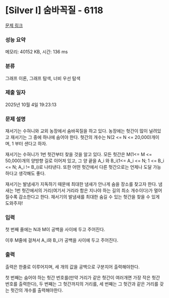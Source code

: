 # [Silver I] 숨바꼭질 - 6118 

[문제 링크](https://www.acmicpc.net/problem/6118) 

### 성능 요약

메모리: 40152 KB, 시간: 136 ms

### 분류

그래프 이론, 그래프 탐색, 너비 우선 탐색

### 제출 일자

2025년 10월 4일 19:23:13

### 문제 설명

<p>재서기는 수혀니와 교외 농장에서 숨바꼭질을 하고 있다. 농장에는 헛간이 많이 널려있고 재서기는 그 중에 하나에 숨어야 한다. 헛간의 개수는 N(2 <= N <= 20,000)개이며, 1 부터 샌다고 하자.  </p>

<p>재서기는 수혀니가 1번 헛간부터 찾을 것을 알고 있다. 모든 헛간은 M(1<= M <= 50,000)개의 양방향 길로 이어져 있고, 그 양 끝을 A_i 와 B_i(1<= A_i <= N; 1 <= B_i <= N; A_i != B_i)로 나타낸다. 또한 어떤 헛간에서 다른 헛간으로는 언제나 도달 가능하다고 생각해도 좋다. </p>

<p>재서기는 발냄새가 지독하기 때문에 최대한 냄새가 안나게 숨을 장소를 찾고자 한다. 냄새는 1번 헛간에서의 거리(여기서 거리라 함은 지나야 하는 길의 최소 개수이다)가 멀어질수록 감소한다고 한다. 재서기의 발냄새를 최대한 숨길 수 있는 헛간을 찾을 수 있게 도와주자!</p>

### 입력 

 <p>첫 번째 줄에는 N과 M이 공백을 사이에 두고 주어진다.</p>

<p>이후 M줄에 걸쳐서 A_i와 B_i가 공백을 사이에 두고 주어진다.</p>

<p> </p>

### 출력 

 <p>출력은 한줄로 이루어지며, 세 개의 값을 공백으로 구분지어 출력해야한다. </p>

<p>첫 번째는 숨어야 하는 헛간 번호를(만약 거리가 같은 헛간이 여러개면 가장 작은 헛간 번호를 출력한다), 두 번째는 그 헛간까지의 거리를, 세 번째는 그 헛간과 같은 거리를 갖는 헛간의 개수를 출력해야한다.</p>

